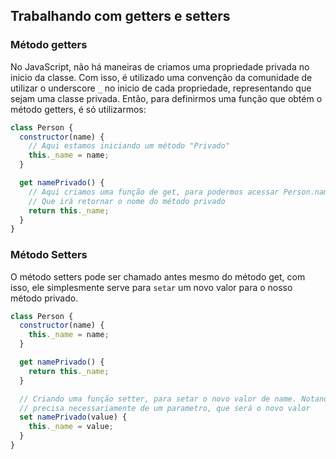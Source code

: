 ## Trabalhando com getters e setters

### Método getters

No JavaScript, não há maneiras de criamos uma propriedade privada no inicio da classe. Com isso, é utilizado uma convenção da comunidade de utilizar o underscore `_` no inicio de cada propriedade, representando que sejam uma classe privada. Então, para definirmos uma função que obtém o método getters, é só utilizarmos:

```jsx
class Person {
  constructor(name) {
    // Aqui estamos iniciando um método "Privado"
    this._name = name;
  }

  get namePrivado() {
    // Aqui criamos uma função de get, para podermos acessar Person.namePrivado
    // Que irá retornar o nome do método privado
    return this._name;
  }
}
```

### Método Setters

O método setters pode ser chamado antes mesmo do método get, com isso, ele simplesmente serve para `setar` um novo valor para o nosso método privado.

```jsx
class Person {
  constructor(name) {
    this._name = name;
  }

  get namePrivado() {
    return this._name;
  }

  // Criando uma função setter, para setar o novo valor de name. Notando que o set
  // precisa necessariamente de um parametro, que será o novo valor
  set namePrivado(value) {
    this._name = value;
  }
}
```
